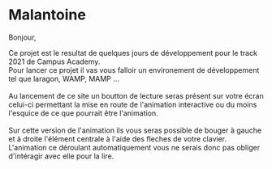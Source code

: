 # Malantoine

Bonjour, 


Ce projet est le resultat de quelques jours de développement pour le track 2021 de Campus Academy.</br>
Pour lancer ce projet il vas vous falloir un environement de développement tel que laragon, WAMP, MAMP ...</br></br>
Au lancement de ce site un boutton de lecture seras présent sur votre écran celui-ci permettant la mise en route de l'animation interactive ou du moins l'esquice de ce que pourrait être l'animation.</br></br>
Sur cette version de l'animation ils vous seras possible de bouger à gauche et à droite l'élément centrale à l'aide des fleches de votre clavier.</br>
L'animation ce déroulant automatiquement vous ne serais donc pas obliger d'intéragir avec elle pour la lire.
